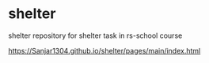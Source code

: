 # shelter
shelter repository for shelter task in rs-school course

https://Sanjar1304.github.io/shelter/pages/main/index.html
